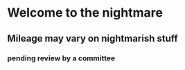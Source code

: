 # Welcome to the nightmare
## Mileage may vary on nightmarish stuff
### pending review by a committee
